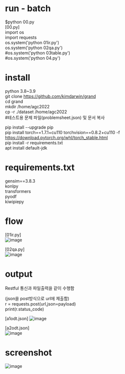 # run - batch
$python 00.py  
[00.py]  
import os  
import requests  
os.system('python 01ir.py')  
os.system('python 02qa.py')  
#os.system('python 03table.py')  
#os.system('python 04.py')  

# install  
python 3.8~3.9  
git clone https://github.com/kimdarwin/grand  
cd grand  
mkdir /home/agc2022  
cp -r ./dataset /home/agc2022  
#테스트용 문제 파일(problemsheet.json) 및 문서 복사  

pip install --upgrade pip   
pip install torch==1.7.1+cu110 torchvision==0.8.2+cu110 -f https://download.pytorch.org/whl/torch_stable.html  
pip install -r requirements.txt  
apt install default-jdk  

# requirements.txt  
gensim==3.8.3  
konlpy  
transformers  
pyodf  
kiwipiepy  

# flow
[01ir.py]  
![image](https://user-images.githubusercontent.com/2725508/205604135-740ab851-3f1c-4877-97fc-8bb4ac9cc8b2.png)

[02qa.py]  
![image](https://user-images.githubusercontent.com/2725508/205604198-7c57d153-70dc-484f-8d00-af752a2f0518.png)

# output  
Restful 통신과 파일출력을 같이 수행함  

(json을 post방식으로 url에 제출함)  
r = requests.post(url,json=payload)  
print(r.status_code)  

[a1odt.json]
![image](https://user-images.githubusercontent.com/2725508/205597441-6b1036b4-cf6c-4779-a3ee-36c91b64c80d.png)


[a2odt.json]  
![image](https://user-images.githubusercontent.com/2725508/205597549-7d4ee6f3-e3a5-4684-9579-633a566bbda2.png)


# screenshot
![image](https://user-images.githubusercontent.com/2725508/205593856-6c7ad268-b22d-4296-be1a-d0fe7dd244dc.png)  

